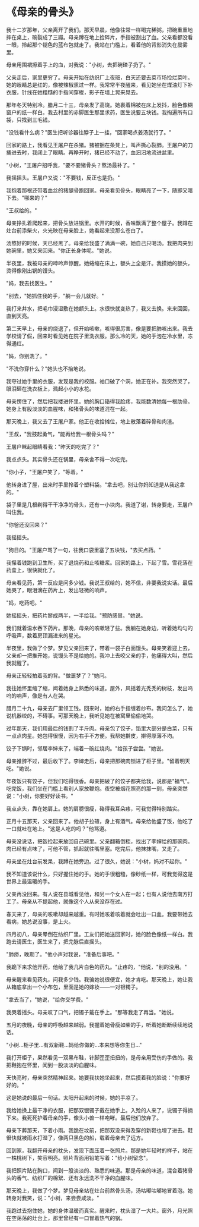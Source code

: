 # 《母亲的骨头》

我十二岁那年，父亲离开了我们。那天早晨，他像往常一样喝完稀粥，把碗重重地摔在桌上，碗裂成了三瓣。母亲蹲在地上捡碎片，手指被割出了血。父亲看都没看一眼，拎起那个褪色的蓝布包就走了。我站在门槛上，看着他的背影消失在晨雾里。

母亲用围裙擦着手上的血，对我说："小树，去把碗碴子扔了。"

父亲走后，家里更穷了。母亲开始在纺织厂上夜班，白天还要去菜市场捡烂菜叶。她的眼睛总是红的，像被辣椒熏过一样。我常常半夜醒来，看见她坐在煤油灯下补衣服，针线在她粗糙的手指间穿梭，影子在墙上晃来晃去。

那年冬天特别冷。腊月二十三，母亲发了高烧。她裹着棉被在床上发抖，脸色像糊窗户的纸一样白。我去村里的赤脚医生那里求药，医生说要五块钱。我掏遍所有口袋，只找到三毛钱。

"没钱看什么病？"医生把听诊器往脖子上一挂，"回家喝点姜汤就行了。"

回家的路上，我看见王屠户在杀猪。猪被捆在条凳上，叫声撕心裂肺。王屠户的刀捅进去时，我闭上了眼睛。再睁开时，猪已经不动了，血汩汩地流进盆里。

"小树，"王屠户招呼我，"要不要猪骨头？熬汤最补了。"

我摇摇头。王屠户又说："不要钱，反正也是扔。"

我抱着那根还带着血丝的猪腿骨跑回家。母亲看见骨头，眼睛亮了一下，随即又暗下去。"哪来的？"

"王叔给的。"

母亲挣扎着爬起来，把骨头放进锅里。水开的时候，香味飘满了整个屋子。我蹲在灶台前添柴火，火光映在母亲脸上，她看起来没那么苍白了。

汤熬好的时候，天已经黑了。母亲给我盛了满满一碗，她自己只喝汤。我把肉夹到她碗里，她又夹回来。"你正长身体呢。"她说。

半夜里，我被母亲的呻吟声惊醒。她蜷缩在床上，额头上全是汗。我摸她的额头，烫得像刚出锅的馒头。

"妈，我去找医生。"

"别去，"她抓住我的手，"躺一会儿就好。"

我打来井水，把毛巾浸湿敷在她额头上。水很快就变热了，我又去换。来来回回，直到天亮。

第二天早上，母亲的烧退了，但开始咳嗽，咳得很厉害，像是要把肺咳出来。我去学校请了假，回来时看见她在院子里洗衣服。那么冷的天，她的手泡在冷水里，冻得通红。

"妈，你别洗了。"

"不洗你穿什么？"她头也不抬地说。

我夺过她手里的衣服，发现是我的校服。袖口破了个洞，她正在补。我突然哭了，眼泪砸在洗衣板上，溅起小小的水花。

母亲愣住了，然后把我搂进怀里。她的胸口硌得我脸疼，我能数清她每一根肋骨。她身上有股淡淡的血腥味，和猪骨头的味道混在一起。

那天晚上，我又去了王屠户家。他正在收拾摊位，地上散落着碎骨和肉渣。

"王叔，"我鼓起勇气，"能再给我一根骨头吗？"

王屠户眯起眼睛看我："昨天的吃完了？"

我点点头。其实骨头还在锅里，母亲舍不得一次吃完。

"你小子，"王屠户笑了，"等着。"

他转身进了屋，出来时手里拎着个塑料袋。"拿去吧，别让你妈知道是从我这拿的。"

袋子里是几根剃得干干净净的骨头，还有一小块肉。我道了谢，转身要走，王屠户叫住我。

"你爸还没回来？"

我摇摇头。

"狗日的。"王屠户骂了一句，往我口袋里塞了五块钱，"去买点药。"

我攥着钱跑到卫生所，买了退烧药和止咳糖浆。回家的路上，下起了雪。雪花落在药盒上，很快就化了。

母亲看见药，第一反应是问多少钱。我说王叔给的，她不信，非要我说实话。最后她哭了，眼泪滴在药片上，发出轻微的响声。

"妈，吃药吧。"

她摇摇头，把药片掰成两半，一半给我。"预防感冒。"她说。

我们就着温水吞下药片。那晚，母亲的咳嗽轻了些。我躺在她身边，听着她均匀的呼吸声，数着房顶漏进来的星光。

半夜里，我做了个梦。梦见父亲回来了，带着一袋子白面馒头。母亲笑着迎上去，父亲却一把推开她，说馒头不是给她的。我冲上去咬父亲的手，他痛得大叫，然后我就醒了。

母亲正轻轻拍着我的背。"做噩梦了？"她问。

我往她怀里缩了缩，闻着她身上熟悉的味道。屋外，风摇着光秃秃的树枝，发出呜呜的响声，像是有人在哭。

腊月二十九，母亲去厂里领工钱。回来时，她的右手指缠着纱布。我问怎么了，她说机器绞的，不碍事。可那天晚上，我听见她在被窝里偷偷地哭。

过年那天，我们用最后的钱割了半斤肉。母亲包了饺子，馅里大部分是白菜，只有一点点肉星。她包得很慢，因为右手不方便。我帮她擀皮，擀得厚薄不均。

饺子下锅时，邻居李婶来了，端着一碗红烧肉。"给孩子尝尝。"她说。

母亲推辞不过，最后收下了。李婶走后，母亲把那碗肉锁进了柜子里。"留着明天吃。"她说。

年夜饭只有饺子，但我们吃得很香。母亲把破了的饺子都夹给我，说那是"福气"。吃完饭，我们坐在门槛上看别人家放鞭炮。夜空被烟花照亮的那一刻，母亲突然说："小树，你要好好读书。"

我点点头，靠在她肩上。她的肩膀很瘦，硌得我耳朵疼，可我觉得特别踏实。

正月十五那天，父亲回来了。他胡子拉碴，身上有酒气。母亲给他盛了饭，他吃了一口就吐在地上。"这是人吃的吗？"他骂道。

母亲没说话，把饭捡起来放回自己碗里。父亲翻箱倒柜，找出了李婶给的那碗肉。肉已经有点味了，可他不管，抓起就往嘴里塞。吃完后，他抹抹嘴，又走了。

母亲坐在灶台前发呆，我蹲在她旁边。过了很久，她说："小树，妈对不起你。"

我不知道该说什么，只好握住她的手。她的手很粗糙，像砂纸一样，可我觉得这是世界上最温暖的手。

父亲再没回来。有人说在县城看见他，和另一个女人在一起；也有人说他去南方打工了。母亲从不提起他，就像这个人从来没存在过。

春天来了，母亲的咳嗽却越来越重。有时她咳着咳着就会吐出一口血。我要带她去看病，她总说没事，是上火。

四月初八，母亲晕倒在纺织厂里。工友们把她送回家时，她的脸色像纸一样白。我跑去请医生，医生来了，把完脉后直摇头。

"肺痨，晚期了。"他小声对我说，"准备后事吧。"

我跪下来求他开药，他给了我几片白色的药丸。"止疼的，"他说，"别的没用。"

母亲醒来看见药丸，问我多少钱。我骗她说很便宜，她才肯吃。那天晚上，她让我从箱底拿出一个小布包，里面是她的嫁妆——一对银镯子。

"拿去当了，"她说，"给你交学费。"

我哭着摇头。母亲叹了口气，把镯子戴在手上。"那等我走了再当。"她说。

五月的夜晚，母亲的呼吸越来越弱。我握着她骨瘦如柴的手，听着她断断续续地说话。

"小树...柜子里...有双新鞋...妈给你做的...本来想等你生日..."

我打开柜子，果然看见一双黑布鞋，针脚歪歪扭扭的，是母亲用受伤的手做的。我把鞋抱在怀里，闻到一股淡淡的血腥味。

天快亮时，母亲突然精神起来。她要我扶她坐起来，然后摸着我的脸说："你要好好的。"

这是她说的最后一句话。太阳升起来的时候，她的手凉了。

我给她换上最干净的衣服，把那双银镯子戴在她手上。入殓的人来了，说镯子得摘下来。我死死护着母亲的手，像头小兽一样咆哮。最后他们放弃了。

母亲下葬那天，下着小雨。我跪在坟前，把那双没来得及穿的新鞋也埋了进去。鞋很快就被雨水打湿了，像两只黑色的船，载着母亲去了远方。

回到家，我翻开母亲的枕头，发现下面压着一张照片。那是她年轻时的样子，站在一株桃树下，笑容明亮。照片背面用铅笔写着："给小树留念"。

我把照片贴在胸口，闻到一股淡淡的、熟悉的味道。那是母亲的味道，混合着猪骨头的香气、纺织厂的棉絮、还有永远洗不干净的血腥味。

那天晚上，我做了个梦。梦见母亲站在灶台前熬骨头汤，汤咕嘟咕嘟地冒着泡。她转身对我笑，说："小树，来尝尝咸淡。"

我跑过去抱住她，她的身体温暖而真实。醒来时，枕头湿了一大片。窗外，月光照在空荡荡的灶台上，那里曾经有一口冒着热气的锅。